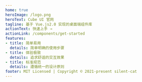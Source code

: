 ```yaml
---
home: true
heroImage: /logo.png
heroText: Cube UI 官网
tagline: 基于 Vue.js2.0 实现的桌面端组件库
actionText: 快速上手 →
actionLink: /components/get-started
features:
- title: 简单易用
  details: 简单明确的使用步骤
- title: 体验极致
  details: 追求舒适的交互效果
- title: 标准规范
  details: 遵循统一的设计原则
footer: MIT Licensed | Copyright © 2021-present silent-cat
---
```


